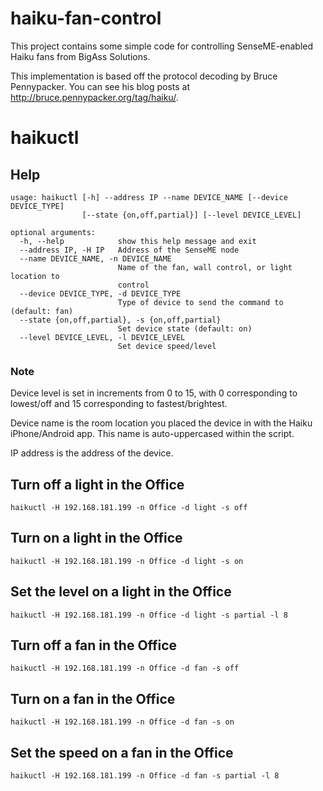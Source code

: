 # haiku-fan-control

This project contains some simple code for controlling SenseME-enabled Haiku 
fans from BigAss Solutions.

This implementation is based off the protocol decoding by Bruce Pennypacker.
You can see his blog posts at http://bruce.pennypacker.org/tag/haiku/.

# haikuctl

## Help

```
usage: haikuctl [-h] --address IP --name DEVICE_NAME [--device DEVICE_TYPE]
                [--state {on,off,partial}] [--level DEVICE_LEVEL]

optional arguments:
  -h, --help            show this help message and exit
  --address IP, -H IP   Address of the SenseME node
  --name DEVICE_NAME, -n DEVICE_NAME
                        Name of the fan, wall control, or light location to
                        control
  --device DEVICE_TYPE, -d DEVICE_TYPE
                        Type of device to send the command to (default: fan)
  --state {on,off,partial}, -s {on,off,partial}
                        Set device state (default: on)
  --level DEVICE_LEVEL, -l DEVICE_LEVEL
                        Set device speed/level
```

### Note

Device level is set in increments from 0 to 15, with 0 corresponding to
lowest/off and 15 corresponding to fastest/brightest.

Device name is the room location you placed the device in with the Haiku
iPhone/Android app. This name is auto-uppercased within the script.

IP address is the address of the device.

## Turn off a light in the Office

```
haikuctl -H 192.168.181.199 -n Office -d light -s off
```
## Turn on a light in the Office

```
haikuctl -H 192.168.181.199 -n Office -d light -s on
```

## Set the level on a light in the Office

```
haikuctl -H 192.168.181.199 -n Office -d light -s partial -l 8
```

## Turn off a fan in the Office

```
haikuctl -H 192.168.181.199 -n Office -d fan -s off
```
## Turn on a fan in the Office

```
haikuctl -H 192.168.181.199 -n Office -d fan -s on
```

## Set the speed on a fan in the Office

```
haikuctl -H 192.168.181.199 -n Office -d fan -s partial -l 8
```
